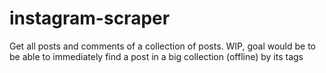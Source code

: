 # instagram-scraper
Get all posts and comments of a collection of posts. WIP, goal would be to be able to immediately find a post in a big collection (offline) by its tags
